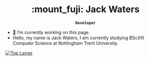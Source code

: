 <h1 align="center">:mount_fuji: Jack Waters</h1>

**<p align="center">`Developer`</p>**

- 🌱 I’m currently working on this page.
- Hello, my name is Jack Waters, I am currently studying BSc(H) Computer Science at Nottingham Trent University.

[![Top Langs](https://github-readme-stats-watkkus-projects.vercel.app/api/top-langs/?username=watkku&hide=jupyter%20notebook&theme=tokyonight)](https://github.com/watkku/github-readme-stats)
